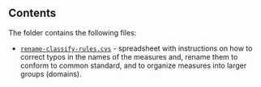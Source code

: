 ## Contents

The folder contains the following files:
- [`rename-classify-rules.cvs`](rename-classify-rules.csv) - spreadsheet with instructions on how to correct typos in the names of the measures and, rename them to conform to common standard, and to organize measures into larger groups (domains). 